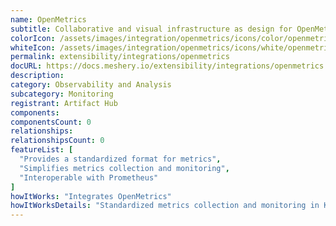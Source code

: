```yaml
---
name: OpenMetrics
subtitle: Collaborative and visual infrastructure as design for OpenMetrics
colorIcon: /assets/images/integration/openmetrics/icons/color/openmetrics-color.svg
whiteIcon: /assets/images/integration/openmetrics/icons/white/openmetrics-white.svg
permalink: extensibility/integrations/openmetrics
docURL: https://docs.meshery.io/extensibility/integrations/openmetrics
description: 
category: Observability and Analysis
subcategory: Monitoring
registrant: Artifact Hub
components: 
componentsCount: 0
relationships: 
relationshipsCount: 0
featureList: [
  "Provides a standardized format for metrics",
  "Simplifies metrics collection and monitoring",
  "Interoperable with Prometheus"
]
howItWorks: "Integrates OpenMetrics"
howItWorksDetails: "Standardized metrics collection and monitoring in Kubernetes"
---
```

